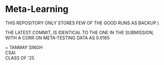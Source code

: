 # Meta-Learning

THIS REPOSITORY ONLY STORES FEW OF THE GOOD RUNS AS BACKUP.\

THE LATEST COMMIT, IS IDENTICAL TO THE ONE IN THE SUBMISSION, WITH A CORR ON META-TESTING DATA AS 0.0165

~ TANMAY SINGH\
  CSAI\
  CLASS OF '25
